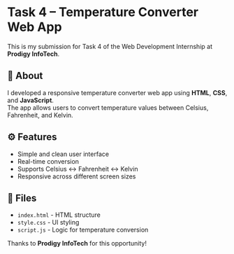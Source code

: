 # Task 4 – Temperature Converter Web App

This is my submission for Task 4 of the Web Development Internship at **Prodigy InfoTech**.

## 🧾 About

I developed a responsive temperature converter web app using **HTML**, **CSS**, and **JavaScript**.  
The app allows users to convert temperature values between Celsius, Fahrenheit, and Kelvin.

## ⚙️ Features

- Simple and clean user interface
- Real-time conversion
- Supports Celsius ↔ Fahrenheit ↔ Kelvin
- Responsive across different screen sizes

## 📁 Files

- `index.html` - HTML structure
- `style.css` - UI styling
- `script.js` - Logic for temperature conversion

Thanks to **Prodigy InfoTech** for this opportunity!
